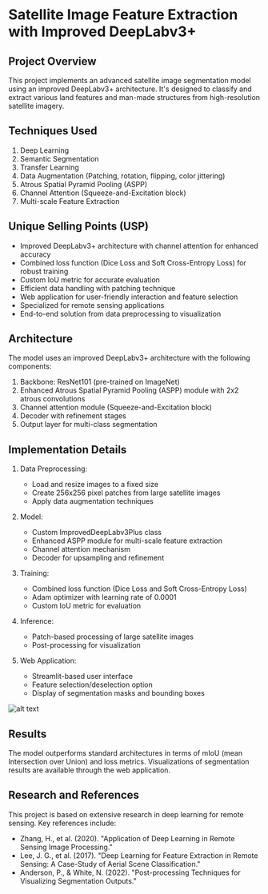 # Satellite Image Feature Extraction with Improved DeepLabv3+
## Project Overview

This project implements an advanced satellite image segmentation model using an improved DeepLabv3+ architecture. It's designed to classify and extract various land features and man-made structures from high-resolution satellite imagery.

## Techniques Used

1. Deep Learning
2. Semantic Segmentation
3. Transfer Learning
4. Data Augmentation (Patching, rotation, flipping, color jittering)
5. Atrous Spatial Pyramid Pooling (ASPP)
6. Channel Attention (Squeeze-and-Excitation block)
7. Multi-scale Feature Extraction

## Unique Selling Points (USP)

- Improved DeepLabv3+ architecture with channel attention for enhanced accuracy
- Combined loss function (Dice Loss and Soft Cross-Entropy Loss) for robust training
- Custom IoU metric for accurate evaluation
- Efficient data handling with patching technique
- Web application for user-friendly interaction and feature selection
- Specialized for remote sensing applications
- End-to-end solution from data preprocessing to visualization

## Architecture

The model uses an improved DeepLabv3+ architecture with the following components:

1. Backbone: ResNet101 (pre-trained on ImageNet)
2. Enhanced Atrous Spatial Pyramid Pooling (ASPP) module with 2x2 atrous convolutions
3. Channel attention module (Squeeze-and-Excitation block)
4. Decoder with refinement stages
5. Output layer for multi-class segmentation

## Implementation Details

1. Data Preprocessing:
   - Load and resize images to a fixed size
   - Create 256x256 pixel patches from large satellite images
   - Apply data augmentation techniques

2. Model:
   - Custom ImprovedDeepLabv3Plus class
   - Enhanced ASPP module for multi-scale feature extraction
   - Channel attention mechanism
   - Decoder for upsampling and refinement

3. Training:
   - Combined loss function (Dice Loss and Soft Cross-Entropy Loss)
   - Adam optimizer with learning rate of 0.0001
   - Custom IoU metric for evaluation

4. Inference:
   - Patch-based processing of large satellite images
   - Post-processing for visualization

5. Web Application:
   - Streamlit-based user interface
   - Feature selection/deselection option
   - Display of segmentation masks and bounding boxes
  
![alt text](https://github.com/PranjalSri108/Satellite_Image_Feature_Extraction_with_Improved_DeepLabv3+/blob/main/Deeplab_architecture.png?raw=true)

## Results

The model outperforms standard architectures in terms of mIoU (mean Intersection over Union) and loss metrics. Visualizations of segmentation results are available through the web application.

## Research and References

This project is based on extensive research in deep learning for remote sensing. Key references include:

- Zhang, H., et al. (2020). "Application of Deep Learning in Remote Sensing Image Processing."
- Lee, J. G., et al. (2017). "Deep Learning for Feature Extraction in Remote Sensing: A Case-Study of Aerial Scene Classification."
- Anderson, P., & White, N. (2022). "Post-processing Techniques for Visualizing Segmentation Outputs."
